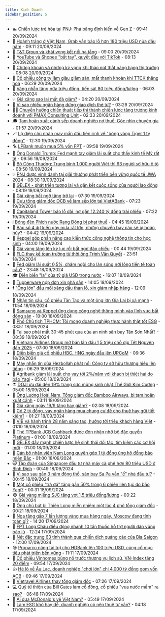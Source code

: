```yaml
---
title: Kinh Doanh
sidebar_position: 5
---
```


<!-- dantri-kinh-doanh:START -->
- 🏊 [Chiến lược trẻ hóa tại PNJ: Phá băng định kiến về Gen Z](https://dantri.com.vn/kinh-doanh/chien-luoc-tre-hoa-tai-pnj-pha-bang-dinh-kien-ve-gen-z-20240920163434305.htm) - 09:41 20/09/2024
- 🦆 [Hoành tráng ở Việt Nam, Grab vẫn báo lỗ hơn 180 triệu USD nửa đầu năm](https://dantri.com.vn/kinh-doanh/hoanh-trang-o-viet-nam-grab-van-bao-lo-hon-180-trieu-usd-nua-dau-nam-20240918151710474.htm) - 09:11 20/09/2024
- 🦄 [T&amp;T Group và khát vọng kết nối hạ tầng](https://dantri.com.vn/kinh-doanh/tt-group-va-khat-vong-ket-noi-ha-tang-20240920120258602.htm) - 09:00 20/09/2024
- 🌝 [YouTube và Shopee &quot;bắt tay&quot;, quyết đấu với TikTok](https://dantri.com.vn/kinh-doanh/youtube-va-shopee-bat-tay-quyet-dau-voi-tiktok-20240920145108372.htm) - 08:13 20/09/2024
- 💃 [Chứng khoán và những kỳ vọng khi tháo nút thắt nâng hạng thị trường](https://dantri.com.vn/kinh-doanh/chung-khoan-va-nhung-ky-vong-khi-thao-nut-that-nang-hang-thi-truong-20240920112929793.htm) - 08:08 20/09/2024
- 🦏 [Cổ phiếu công ty làm giàu giảm sàn, mất thanh khoản khi TTCK thăng hoa](https://dantri.com.vn/kinh-doanh/co-phieu-cong-ty-lam-giau-giam-san-mat-thanh-khoan-khi-ttck-thang-hoa-20240920130456577.htm) - 06:29 20/09/2024
- 🦩 [Vàng nhẫn tăng nửa triệu đồng, tiến sát 80 triệu đồng/lượng](https://dantri.com.vn/kinh-doanh/vang-nhan-tang-nua-trieu-dong-tien-sat-80-trieu-dongluong-20240920071832991.htm) - 06:03 20/09/2024
- 💡 [Giá xăng sao lại mất đà giảm?](https://dantri.com.vn/kinh-doanh/gia-xang-sao-lai-mat-da-giam-20240920100818247.htm) - 04:20 20/09/2024
- 🌊 [Vì sao nhiều ngân hàng dừng giao dịch thẻ từ?](https://dantri.com.vn/kinh-doanh/vi-sao-nhieu-ngan-hang-dung-giao-dich-the-tu-20240920075110891.htm) - 03:29 20/09/2024
- 🧑‍💻 [Chuyển hướng chiến thuật tiếp thị thành chiến lược tăng trưởng kinh doanh với PMAX Consulting Unit](https://dantri.com.vn/kinh-doanh/chuyen-huong-chien-thuat-tiep-thi-thanh-chien-luoc-tang-truong-kinh-doanh-voi-pmax-consulting-unit-20240920091553340.htm) - 02:33 20/09/2024
- 🎓 [Tạm hoãn xuất cảnh sếp doanh nghiệp nợ thuế: Góc nhìn chuyên gia](https://dantri.com.vn/kinh-doanh/tam-hoan-xuat-canh-sep-doanh-nghiep-no-thue-goc-nhin-chuyen-gia-20240919161558974.htm) - 01:57 20/09/2024
- 🪄 [Lộ diện chủ nhân may mắn đầu tiên rinh về &quot;bóng vàng Tiger 1 tỷ đồng&quot;](https://dantri.com.vn/kinh-doanh/lo-dien-chu-nhan-may-man-dau-tien-rinh-ve-bong-vang-tiger-1-ty-dong-20240919171342317.htm) - 12:30 19/09/2024
- 🪜 [LPBank muốn mua 5% vốn FPT](https://dantri.com.vn/kinh-doanh/lpbank-muon-mua-5-von-fpt-20240919135448980.htm) - 09:58 19/09/2024
- 🦄 [Ông Donald Trump: Fed mạnh tay giảm lãi suất cho thấy kinh tế Mỹ rất tệ](https://dantri.com.vn/kinh-doanh/ong-donald-trump-fed-manh-tay-giam-lai-suat-cho-thay-kinh-te-my-rat-te-20240919162120597.htm) - 09:56 19/09/2024
- 💯 [Bộ Công Thương: Trung bình 1.000 người Việt thì 63 người sở hữu ô tô](https://dantri.com.vn/kinh-doanh/bo-cong-thuong-trung-binh-1000-nguoi-viet-thi-63-nguoi-so-huu-o-to-20240919153328285.htm) - 08:50 19/09/2024
- 💡 [PNJ được vinh danh tại giải thưởng phát triển bền vững quốc tế JWA 2024](https://dantri.com.vn/kinh-doanh/pnj-duoc-vinh-danh-tai-giai-thuong-phat-trien-ben-vung-quoc-te-jwa-2024-20240919152550271.htm) - 08:30 19/09/2024
- 🧰 [GELEX - phát triển tương lai và gắn kết cuộc sống của người lao động](https://dantri.com.vn/kinh-doanh/gelex-phat-trien-tuong-lai-va-gan-ket-cuoc-song-cua-nguoi-lao-dong-20240919151553520.htm) - 08:19 19/09/2024
- 🎊 [Giá xăng bất ngờ tăng trở lại](https://dantri.com.vn/kinh-doanh/gia-xang-bat-ngo-tang-tro-lai-20240919142910206.htm) - 07:30 19/09/2024
- 🔭 [Cựu tổng giám đốc OCB về làm sếp lớn tại VietABank](https://dantri.com.vn/kinh-doanh/cuu-tong-giam-doc-ocb-ve-lam-sep-lon-tai-vietabank-20240919123212674.htm) - 07:23 19/09/2024
- 💼 [Capitaland Tower báo lỗ dài, nợ gần 12.240 tỷ đồng trái phiếu](https://dantri.com.vn/kinh-doanh/capitaland-tower-bao-lo-dai-no-gan-12240-ty-dong-trai-phieu-20240919092721071.htm) - 07:22 19/09/2024
- 🕯 [Bóng đèn Phích nước Rạng Đông bị phạt thuế](https://dantri.com.vn/kinh-doanh/bong-den-phich-nuoc-rang-dong-bi-phat-thue-20240919105528863.htm) - 04:45 19/09/2024
- 🫣 [Bão số 4 dự kiến gây mưa rất lớn, những chuyến bay nào sẽ bị hoãn, hủy?](https://dantri.com.vn/kinh-doanh/bao-so-4-du-kien-gay-mua-rat-lon-nhung-chuyen-bay-nao-se-bi-hoan-huy-20240919112833901.htm) - 04:42 19/09/2024
- 🤠 [Keppel góp phần nâng cao kiến thức công nghệ thông tin cho học sinh](https://dantri.com.vn/kinh-doanh/keppel-gop-phan-nang-cao-kien-thuc-cong-nghe-thong-tin-cho-hoc-sinh-20240919104201800.htm) - 04:00 19/09/2024
- 🌈 [Giá vàng tăng lên kỷ lục rồi bất ngờ đảo chiều](https://dantri.com.vn/kinh-doanh/gia-vang-tang-len-ky-luc-roi-bat-ngo-dao-chieu-20240919000459727.htm) - 00:44 19/09/2024
- 🦅 [FLC thay kế toán trưởng từ thời ông Trịnh Văn Quyết](https://dantri.com.vn/kinh-doanh/flc-thay-ke-toan-truong-tu-thoi-ong-trinh-van-quyet-20240918165225222.htm) - 23:51 18/09/2024
- 🌁 [Fed giảm lãi suất 0,5%, châm ngòi cho làn sóng nới lỏng tiền tệ toàn cầu?](https://dantri.com.vn/kinh-doanh/fed-giam-lai-suat-05-cham-ngoi-cho-lan-song-noi-long-tien-te-toan-cau-20240919020609470.htm) - 23:48 18/09/2024
- 🎓 [Diễn biến &quot;lạ&quot; của tỷ giá USD trong nước](https://dantri.com.vn/kinh-doanh/dien-bien-la-cua-ty-gia-usd-trong-nuoc-20240918124338347.htm) - 16:07 18/09/2024
- 📝 [Tupperware nộp đơn xin phá sản](https://dantri.com.vn/kinh-doanh/tupperware-nop-don-xin-pha-san-20240918200523741.htm) - 14:05 18/09/2024
- 🕴 [&quot;Ông lớn&quot; đầu mối xăng dầu than lỗ, xin giảm nhập hàng](https://dantri.com.vn/kinh-doanh/ong-lon-dau-moi-xang-dau-than-lo-xin-giam-nhap-hang-20240918171019988.htm) - 12:09 18/09/2024
- 🧰 [Nhận tin xấu, cổ phiếu Tân Tạo và một ông lớn Gia Lai bị xả mạnh](https://dantri.com.vn/kinh-doanh/nhan-tin-xau-co-phieu-tan-tao-va-mot-ong-lon-gia-lai-bi-xa-manh-20240918174634863.htm) - 11:54 18/09/2024
- 🤖 [Samsung và Keppel ứng dụng công nghệ thông minh vào lĩnh vực bất động sản](https://dantri.com.vn/kinh-doanh/samsung-va-keppel-ung-dung-cong-nghe-thong-minh-vao-linh-vuc-bat-dong-san-20240918162125804.htm) - 10:00 18/09/2024
- 🤠 [Phó Chủ tịch TPHCM: Tôi mong doanh nghiệp thực hành thật tốt ESG](https://dantri.com.vn/kinh-doanh/pho-chu-tich-tphcm-toi-mong-doanh-nghiep-thuc-hanh-that-tot-esg-20240918145335403.htm) - 08:51 18/09/2024
- 🌮 [Tại sao phải mất 30-45 phút qua cửa an ninh sân bay Tân Sơn Nhất?](https://dantri.com.vn/kinh-doanh/tai-sao-phai-mat-30-45-phut-qua-cua-an-ninh-san-bay-tan-son-nhat-20240918142525465.htm) - 08:39 18/09/2024
- 🦄 [Vietnam Airlines Group mở bán lần đầu 1,5 triệu chỗ dịp Tết Nguyên đán 2025](https://dantri.com.vn/kinh-doanh/vietnam-airlines-group-mo-ban-lan-dau-15-trieu-cho-dip-tet-nguyen-dan-2025-20240918115904731.htm) - 07:00 18/09/2024
- 👺 [Diễn biến giá cổ phiếu HBC, HNG ngày đầu lên UPCoM](https://dantri.com.vn/kinh-doanh/dien-bien-gia-co-phieu-hbc-hng-ngay-dau-len-upcom-20240918131631993.htm) - 06:36 18/09/2024
- 🤗 [Máy nhắn tin của Hezbollah phát nổ: Công ty sở hữu thương hiệu lên tiếng](https://dantri.com.vn/kinh-doanh/may-nhan-tin-cua-hezbollah-phat-no-cong-ty-so-huu-thuong-hieu-len-tieng-20240918124008117.htm) - 06:29 18/09/2024
- 💪 [Agribank giảm lãi suất cho vay tới 2%/năm với khách bị thiệt hại do bão Yagi](https://dantri.com.vn/kinh-doanh/agribank-giam-lai-suat-cho-vay-toi-2nam-voi-khach-bi-thiet-hai-do-bao-yagi-20240918111917833.htm) - 05:00 18/09/2024
- ⚗️ [DOJI ưu đãi đến 19% trang sức mừng sinh nhật Thế Giới Kim Cương](https://dantri.com.vn/kinh-doanh/doji-uu-dai-den-19-trang-suc-mung-sinh-nhat-the-gioi-kim-cuong-20240918115312657.htm) - 05:00 18/09/2024
- 🧠 [Ông Lương Hoài Nam, Tổng giám đốc Bamboo Airways, bị tạm hoãn xuất cảnh](https://dantri.com.vn/kinh-doanh/ong-luong-hoai-nam-tong-giam-doc-bamboo-airways-bi-tam-hoan-xuat-canh-20240917171156870.htm) - 03:11 18/09/2024
- 🗽 [Giá xăng ngày 19/9 tăng hay giảm?](https://dantri.com.vn/kinh-doanh/gia-xang-ngay-199-tang-hay-giam-20240918085249717.htm) - 02:08 18/09/2024
- 🫣 [Có 2 tỷ đồng, vay ngân hàng mua chung cư để cho thuê hay gửi tiết kiệm?](https://dantri.com.vn/kinh-doanh/co-2-ty-dong-vay-ngan-hang-mua-chung-cu-de-cho-thue-hay-gui-tiet-kiem-20240918011406835.htm) - 01:27 18/09/2024
- 🫣 [VIB và hành trình 28 năm sáng tạo, hướng tới triệu khách hàng Việt](https://dantri.com.vn/kinh-doanh/vib-va-hanh-trinh-28-nam-sang-tao-huong-toi-trieu-khach-hang-viet-20240918072915895.htm) - 01:10 18/09/2024
- 🫣 [Thẻ TPBank JCB Cashback được đón nhận nhờ bộ đặc quyền Platinum](https://dantri.com.vn/kinh-doanh/the-tpbank-jcb-cashback-duoc-don-nhan-nho-bo-dac-quyen-platinum-20240917155411411.htm) - 01:00 18/09/2024
- 💂 [GELEX đẩy mạnh chiến lược hệ sinh thái đối tác, tìm kiếm các cơ hội mới](https://dantri.com.vn/kinh-doanh/gelex-day-manh-chien-luoc-he-sinh-thai-doi-tac-tim-kiem-cac-co-hoi-moi-20240917181703307.htm) - 01:00 18/09/2024
- 💫 [Cán bộ nhân viên Nam Long quyên góp 1 tỷ đồng ủng hộ đồng bào miền Bắc](https://dantri.com.vn/kinh-doanh/can-bo-nhan-vien-nam-long-quyen-gop-1-ty-dong-ung-ho-dong-bao-mien-bac-20240918074941289.htm) - 01:00 18/09/2024
- 😺 [Tập đoàn của Singapore đầu tư nhà máy cà phê hơn 80 triệu USD ở Bình Định](https://dantri.com.vn/kinh-doanh/tap-doan-cua-singapore-dau-tu-nha-may-ca-phe-hon-80-trieu-usd-o-binh-dinh-20240917180151144.htm) - 00:49 18/09/2024
- 🦆 [Vì sao sau gần 3 năm động thổ, sân bay Sa Pa vẫn &quot;ế&quot; nhà đầu tư?](https://dantri.com.vn/kinh-doanh/vi-sao-sau-gan-3-nam-dong-tho-san-bay-sa-pa-van-e-nha-dau-tu-20240918071620131.htm) - 00:45 18/09/2024
- 👀 [Một cổ phiếu &quot;trà đá&quot; tăng gần 50% trong 6 phiên liên tục do bão Yagi?](https://dantri.com.vn/kinh-doanh/mot-co-phieu-tra-da-tang-gan-50-trong-6-phien-lien-tuc-do-bao-yagi-20240917214727073.htm) - 00:31 18/09/2024
- 🐵 [Giá vàng miếng SJC tăng vọt 1,5 triệu đồng/lượng](https://dantri.com.vn/kinh-doanh/gia-vang-mieng-sjc-tang-vot-15-trieu-dongluong-20240918072103128.htm) - 00:22 18/09/2024
- 🤖 [Ông chủ bút bi Thiên Long miễn nhiệm một lúc 4 phó tổng giám đốc](https://dantri.com.vn/kinh-doanh/ong-chu-but-bi-thien-long-mien-nhiem-mot-luc-4-pho-tong-giam-doc-20240917221802597.htm) - 00:21 18/09/2024
- 💂 [Nga tăng gấp 7 lần lượng vàng mua hàng ngày, Moscow đang tính toán gì?](https://dantri.com.vn/kinh-doanh/nga-tang-gap-7-lan-luong-vang-mua-hang-ngay-moscow-dang-tinh-toan-gi-20240917191411840.htm) - 14:20 17/09/2024
- 🦆 [FPT Long Châu điều động nhanh 10 tấn thuốc hỗ trợ người dân vùng bão lũ](https://dantri.com.vn/kinh-doanh/fpt-long-chau-dieu-dong-nhanh-10-tan-thuoc-ho-tro-nguoi-dan-vung-bao-lu-20240917191125390.htm) - 12:24 17/09/2024
- 🦅 [Nét đặc trưng 63 tỉnh thành qua chiến dịch quảng cáo của Bia Saigon](https://dantri.com.vn/kinh-doanh/net-dac-trung-63-tinh-thanh-qua-chien-dich-quang-cao-cua-bia-saigon-20240917151215751.htm) - 12:00 17/09/2024
- 😎 [Proparco nâng tài trợ cho HDBank lên 100 triệu USD, củng cố mục tiêu phát triển bền vững](https://dantri.com.vn/kinh-doanh/proparco-nang-tai-tro-cho-hdbank-len-100-trieu-usd-cung-co-muc-tieu-phat-trien-ben-vung-20240917180604514.htm) - 11:11 17/09/2024
- 🐎 [Cổ phiếu Vinhomes bùng nổ trước thương vụ lịch sử, VN-Index tăng 20 điểm](https://dantri.com.vn/kinh-doanh/co-phieu-vinhomes-bung-no-truoc-thuong-vu-lich-su-vn-index-tang-20-diem-20240917165039905.htm) - 09:54 17/09/2024
- 👍 [Hé lộ về Âu Lạc, doanh nghiệp &quot;chơi lớn&quot; chi 4.000 tỷ đồng gom vốn ACB](https://dantri.com.vn/kinh-doanh/he-lo-ve-au-lac-doanh-nghiep-choi-lon-chi-4000-ty-dong-gom-von-acb-20240917163547511.htm) - 09:46 17/09/2024
- 🦒 [Vietravel Airlines thay tổng giám đốc](https://dantri.com.vn/kinh-doanh/vietravel-airlines-thay-tong-giam-doc-20240917115029365.htm) - 07:26 17/09/2024
- 💻 [Quỹ từ thiện của Bill Gates làm cổ đông, cổ phiếu &quot;vua nước mắm&quot; ra sao?](https://dantri.com.vn/kinh-doanh/quy-tu-thien-cua-bill-gates-lam-co-dong-co-phieu-vua-nuoc-mam-ra-sao-20240917132118488.htm) - 06:48 17/09/2024
- 👺 [Ai đưa McDonald&#39;s về Việt Nam?](https://dantri.com.vn/kinh-doanh/ai-dua-mcdonalds-ve-viet-nam-20240917120023316.htm) - 05:49 17/09/2024
- 🧐 [Làm ESG khó hay dễ, doanh nghiệp có nên thuê tư vấn?](https://dantri.com.vn/kinh-doanh/lam-esg-kho-hay-de-doanh-nghiep-co-nen-thue-tu-van-20240830080611977.htm) - 04:18 17/09/2024<!-- dantri-kinh-doanh:END -->
